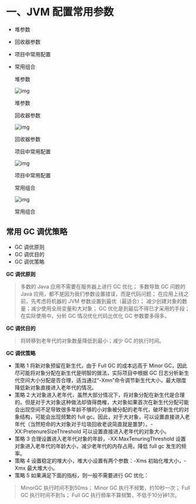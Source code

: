# 

# 一、JVM 配置常用参数

- 堆参数

- 回收器参数

- 项目中常用配置

- 常用组合

  堆参数



  ![img](https:////upload-images.jianshu.io/upload_images/19619362-91cb87730b3c9d64.png?imageMogr2/auto-orient/strip|imageView2/2/w/632/format/webp)

  堆参数

  回收器参数



  ![img](https:////upload-images.jianshu.io/upload_images/19619362-37c816069750910c.png?imageMogr2/auto-orient/strip|imageView2/2/w/608/format/webp)

  回收器参数

  项目中常用配置



  ![img](https:////upload-images.jianshu.io/upload_images/19619362-12893f9c876d03d9.png?imageMogr2/auto-orient/strip|imageView2/2/w/623/format/webp)

  项目中常用配置

  常用组合



  ![img](https:////upload-images.jianshu.io/upload_images/19619362-5a75ae9a9af0706e.png?imageMogr2/auto-orient/strip|imageView2/2/w/627/format/webp)

  常用组合

## 常用 GC 调优策略

- GC 调优原则
- GC 调优目的
- GC 调优策略

**GC 调优原则**

> 多数的 Java 应用不需要在服务器上进行 GC 优化；
>  多数导致 GC 问题的 Java 应用，都不是因为我们参数设置错误，而是代码问题；
>  在应用上线之前，先考虑将机器的 JVM 参数设置到最优（最适合）；
>  减少创建对象的数量；减少使用全局变量和大对象；
>  GC 优化是到最后不得已才采用的手段；
>  在实际使用中，分析 GC 情况优化代码比优化 GC 参数要多得多。

**GC 调优目的**

> 将转移到老年代的对象数量降低到最小；减少 GC 的执行时间。

**GC 调优策略**

- 策略 1
   将新对象预留在新生代，由于 Full GC 的成本远高于 Minor GC，因此尽可能将对象分配在新生代是明智的做法，实际项目中根据 GC 日志分析新生代空间大小分配是否合理，适当通过“-Xmn”命令调节新生代大小，最大限度降低新对象直接进入老年代的情况。
- 策略 2
   大对象进入老年代，虽然大部分情况下，将对象分配在新生代是合理的。但是对于大对象这种做法却值得商榷，大对象如果首次在新生代分配可能会出现空间不足导致很多年龄不够的小对象被分配的老年代，破坏新生代的对象结构，可能会出现频繁的 full gc。因此，对于大对象，可以设置直接进入老年代（当然短命的大对象对于垃圾回收老说简直就是噩梦）。-XX:PretenureSizeThreshold 可以设置直接进入老年代的对象大小。
- 策略 3
   合理设置进入老年代对象的年龄，-XX:MaxTenuringThreshold 设置对象进入老年代的年龄大小，减少老年代的内存占用，降低 full gc 发生的频率。
- 策略 4
   设置稳定的堆大小，堆大小设置有两个参数：-Xms 初始化堆大小，-Xmx 最大堆大小。
- 策略 5
   如果满足下面的指标，则一般不需要进行 GC 优化：

> MinorGC 执行时间不到50ms；
>  Minor GC 执行不频繁，约10秒一次；
>  Full GC 执行时间不到1s；
>  Full GC 执行频率不算频繁，不低于10分钟1次。



